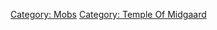 [Category: Mobs](Category:_Mobs "wikilink") [Category: Temple Of
Midgaard](Category:_Temple_Of_Midgaard "wikilink")

